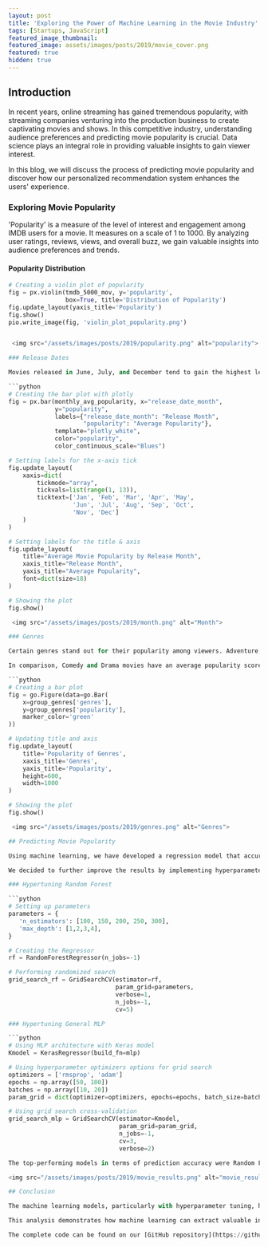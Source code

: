 ```yaml
---
layout: post
title: 'Exploring the Power of Machine Learning in the Movie Industry'
tags: [Startups, JavaScript]
featured_image_thumbnail:
featured_image: assets/images/posts/2019/movie_cover.png
featured: true
hidden: true
---
```



## Introduction

In recent years, online streaming has gained tremendous popularity, with streaming companies venturing into the production business to create captivating movies and shows. In this competitive industry, understanding audience preferences and predicting movie popularity is crucial. Data science plays an integral role in providing valuable insights to gain viewer interest.

In this blog, we will discuss the process of predicting movie popularity and discover how our personalized recommendation system enhances the users' experience.

### Exploring Movie Popularity

'Popularity' is a measure of the level of interest and engagement among IMDB users for a movie. It measures on a scale of 1 to 1000. By analyzing user ratings, reviews, views, and overall buzz, we gain valuable insights into audience preferences and trends.

#### Popularity Distribution

```python
# Creating a violin plot of popularity
fig = px.violin(tmdb_5000_mov, y='popularity', 
                box=True, title='Distribution of Popularity')
fig.update_layout(yaxis_title='Popularity')
fig.show()
pio.write_image(fig, 'violin_plot_popularity.png')


 <img src="/assets/images/posts/2019/popularity.png" alt="popularity">

### Release Dates

Movies released in June, July, and December tend to gain the highest levels of interest, with an average popularity score ranging from 28 to 30. On the other hand, movies released in January, February, and September have a lower average popularity score that ranges from 12 to 18.

```python
# Creating the bar plot with plotly
fig = px.bar(monthly_avg_popularity, x="release_date_month",
             y="popularity",
             labels={"release_date_month": "Release Month",
                     "popularity": "Average Popularity"},
             template="plotly_white",
             color="popularity",
             color_continuous_scale="Blues")

# Setting labels for the x-axis tick
fig.update_layout(
    xaxis=dict(
        tickmode="array",
        tickvals=list(range(1, 13)),
        ticktext=['Jan', 'Feb', 'Mar', 'Apr', 'May',
                  'Jun', 'Jul', 'Aug', 'Sep', 'Oct',
                  'Nov', 'Dec']
    )
)

# Setting labels for the title & axis
fig.update_layout(
    title="Average Movie Popularity by Release Month",
    xaxis_title="Release Month",
    yaxis_title="Average Popularity",
    font=dict(size=18)
)

# Showing the plot
fig.show()

 <img src="/assets/images/posts/2019/month.png" alt="Month">

### Genres

Certain genres stand out for their popularity among viewers. Adventure, Animation, Science Fiction, Fantasy, and Action movies captivated audiences more than other genres, with average popularity scores ranging from 32 to 39.

In comparison, Comedy and Drama movies have an average popularity score of 18. Mystery, Thriller, War, and Crime movies fall in between, with an average score of 24, showing a moderate level of popularity.

```python
# Creating a bar plot
fig = go.Figure(data=go.Bar(
    x=group_genres['genres'],
    y=group_genres['popularity'],
    marker_color='green'
))

# Updating title and axis
fig.update_layout(
    title='Popularity of Genres',
    xaxis_title='Genres',
    yaxis_title='Popularity',
    height=600,
    width=1000
)

# Showing the plot
fig.show()

 <img src="/assets/images/posts/2019/genres.png" alt="Genres">

## Predicting Movie Popularity

Using machine learning, we have developed a regression model that accurately predicts movie popularity. We started with a baseline model, OLS, and improved its performance by selecting certain features, resulting in a minimized root mean squared error (RMSE). Subsequently, we implemented three machine learning models, Random Forest, XGBoost, and AdaBoost, and found that Random Forest outperformed the others in terms of predictive accuracy. Lastly, we implemented a general MLP (Multi-Layer Perceptron) model, which showed fairly good results in capturing complex patterns and relationships within the data.

We decided to further improve the results by implementing hyperparameter tuning techniques. Here are snippets of the code used for hyperparameter tuning of the Random Forest and General MLP models.

### Hypertuning Random Forest

```python
# Setting up parameters
parameters = {
   'n_estimators': [100, 150, 200, 250, 300],
   'max_depth': [1,2,3,4],
}

# Creating the Regressor
rf = RandomForestRegressor(n_jobs=-1)

# Performing randomized search 
grid_search_rf = GridSearchCV(estimator=rf,
                              param_grid=parameters,
                              verbose=1,
                              n_jobs=-1,
                              cv=5)

### Hypertuning General MLP

```python
# Using MLP architecture with Keras model
Kmodel = KerasRegressor(build_fn=mlp)

# Using hyperparameter optimizers options for grid search
optimizers = ['rmsprop', 'adam']
epochs = np.array([50, 100])
batches = np.array([10, 20])
param_grid = dict(optimizer=optimizers, epochs=epochs, batch_size=batches)

# Using grid search cross-validation
grid_search_mlp = GridSearchCV(estimator=Kmodel,
                               param_grid=param_grid,
                               n_jobs=-1,
                               cv=3,
                               verbose=2)

The top-performing models in terms of prediction accuracy were Random Forest (Tuned) with an RMSE of 22 and Random Forest with an RMSE of 23. XGBoost followed with an RMSE of 25, while KerasRegressor achieved an RMSE of 26. The OLS-SelectK model demonstrated reasonable prediction accuracy with an RMSE of 28. AdaBoost and MLP models had higher RMSE values of 33 and 34, respectively.

<img src="/assets/images/posts/2019/movie_results.png" alt="movie_results">

## Conclusion

The machine learning models, particularly with hyperparameter tuning, have shown promising results in predicting movie popularity. Further improvements can be made by fine-tuning the MLP model with a larger dataset to enhance its effectiveness.

This analysis demonstrates how machine learning can extract valuable insights from movie data, driving advancements in the industry and opening doors for future possibilities.

The complete code can be found on our [GitHub repository](https://github.com/DataNat/Movie_Popularity_Predictor-Recommendation-System) for a deeper understanding of the methodology and implementation.
